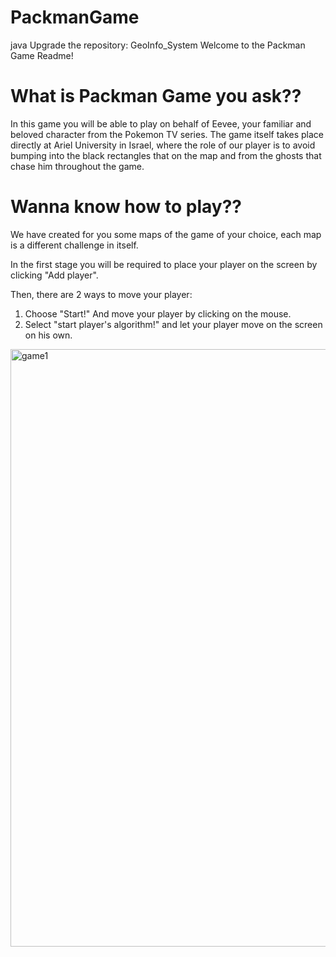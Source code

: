 # PackmanGame
java Upgrade the repository: GeoInfo_System
Welcome to the Packman Game Readme!

# What is Packman Game you ask??
In this game you will be able to play on behalf of Eevee, your familiar and beloved character from the Pokemon TV series. The game itself takes place directly at Ariel University in Israel, where the role of our player is to avoid bumping into the black rectangles that on the map and from the ghosts that chase him throughout the game.

# Wanna know how to play??
We have created for you some maps of the game of your choice, each map is a different challenge in itself.

In the first stage you will be required to place your player on the screen by clicking "Add player".

Then, there are 2 ways to move your player:
1. Choose "Start!" And move your player by clicking on the mouse.
2. Select "start player's algorithm!" and let your player move on the screen on his own.

<img width="956" alt="game1" src="https://user-images.githubusercontent.com/33163766/52630783-d34d3c00-2ec5-11e9-9bbb-990a0a69f773.PNG">


